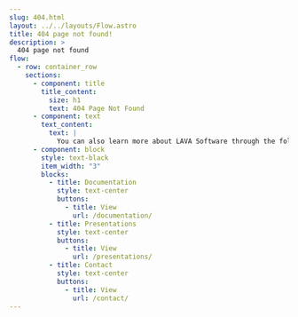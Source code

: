 ```yaml
---
slug: 404.html
layout: ../../layouts/Flow.astro
title: 404 page not found!
description: >
  404 page not found
flow:
  - row: container_row
    sections:
      - component: title
        title_content:
          size: h1
          text: 404 Page Not Found
      - component: text
        text_content:
          text: |
            You can also learn more about LAVA Software through the following links:
      - component: block
        style: text-black
        item_width: "3"
        blocks:
          - title: Documentation
            style: text-center
            buttons:
              - title: View
                url: /documentation/
          - title: Presentations
            style: text-center
            buttons:
              - title: View
                url: /presentations/
          - title: Contact
            style: text-center
            buttons:
              - title: View
                url: /contact/
---
```


